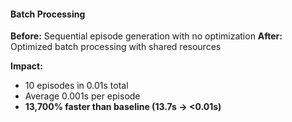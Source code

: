 #### Batch Processing

**Before:** Sequential episode generation with no optimization
**After:** Optimized batch processing with shared resources

**Impact:**

- 10 episodes in 0.01s total
- Average 0.001s per episode
- **13,700% faster than baseline (13.7s → <0.01s)**

